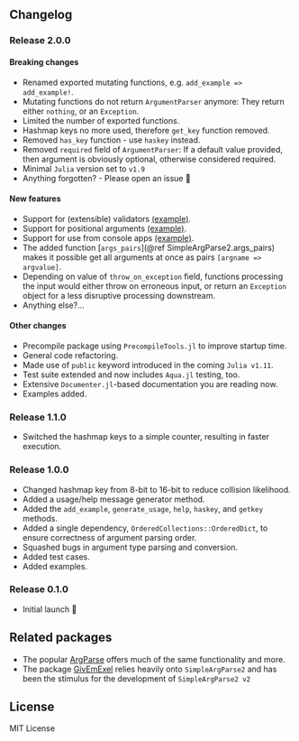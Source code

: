 
## Changelog

### Release 2.0.0

#### Breaking changes

- Renamed exported mutating functions, e.g. `add_example => add_example!`.
- Mutating functions do not return `ArgumentParser` anymore: They return either `nothing`, or an `Exception`.
- Limited the number of exported functions.
- Hashmap keys no more used, therefore `get_key` function removed.
- Removed `has_key` function - use `haskey` instead.
- Removed `required` field of `ArgumentParser`: If a default value provided, then argument is obviously optional, otherwise considered required.
- Minimal `Julia` version set to `v1.9`
- Anything forgotten? - Please open an issue 🙂  

#### New features

- Support for (extensible) validators [(example)](@ref "Example 3 - validating arguments").
- Support for positional arguments [(example)](@ref "Example 4 - positional arguments, custom validator").
- Support for use from console apps [(example)](@ref "Example 4 - positional arguments, custom validator").
- The added function [`args_pairs`](@ref SimpleArgParse2.args_pairs) makes it possible get all arguments at once as pairs `[argname => argvalue]`.
- Depending on value of `throw_on_exception` field, functions processing the input would either throw on erroneous input, or return an `Exception` object for a less disruptive processing downstream.
- Anything else?...


#### Other changes

- Precompile package using `PrecompileTools.jl` to improve startup time.
- General code refactoring.
- Made use of `public` keyword introduced in the coming `Julia v1.11`.
- Test suite extended and now includes `Aqua.jl` testing, too.
- Extensive `Documenter.jl`-based documentation you are reading now.
- Examples added.

### Release 1.1.0

- Switched the hashmap keys to a simple counter, resulting in faster execution. 

### Release 1.0.0

- Changed hashmap key from 8-bit to 16-bit to reduce collision likelihood.
- Added a usage/help message generator method.
- Added the `add_example`, `generate_usage`, `help`, `haskey`, and `getkey` methods.
- Added a single dependency, `OrderedCollections::OrderedDict`, to ensure correctness of argument parsing order.
- Squashed bugs in argument type parsing and conversion.
- Added test cases.
- Added examples.

### Release 0.1.0

- Initial launch :rocket:

## Related packages

- The popular [ArgParse](https://github.com/carlobaldassi/ArgParse.jl) offers much of the same functionality and more.
- The package [GivEmExel](https://github.com/Eben60/GivEmExel.jl) relies heavily onto `SimpleArgParse2` and has been the stimulus for the development of `SimpleArgParse2 v2`

## License

MIT License

[Julia]: http://julialang.org

[docs-img]: https://img.shields.io/badge/docs-stable-blue.svg
[docs-url]: https://github.com/Eben60/SimpleArgParse2.jl

[codecov-img]: https://codecov.io/gh/admercs/SimpleArgParse2.jl/branch/master/graph/badge.svg
[codecov-url]: https://codecov.io/gh/admercs/SimpleArgParse2.jl

[CI-img]: https://github.com/admercs/SimpleArgParse2.jl/actions/workflows/github-actions.yml/badge.svg
[CI-url]: https://github.com/admercs/SimpleArgParse2.jl/actions/workflows/github-actions.yml
